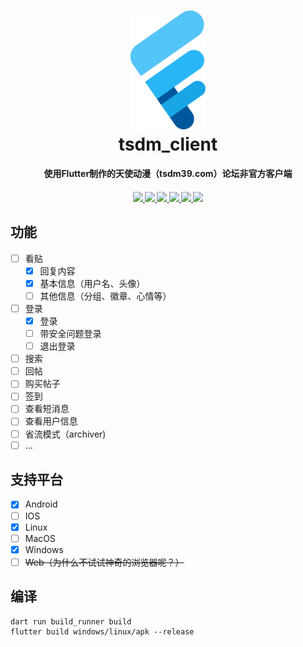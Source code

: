 <div align="center">
  <p>
    <h1>
      <a href="https://github.com/realth000/tsdm_client/">
        <img src="./assets/images/tsdm_client.svg" width="120px">
      </a>
      <br/>
      tsdm_client
    </h1>
    <h4>使用Flutter制作的天使动漫（tsdm39.com）论坛非官方客户端<h4/>
  </p>
  <p>
    <a href="https://github.com/realth000/tsdm_client/releases">
      <img src="https://img.shields.io/badge/-Android-19A6E6?logo=android&logoColor=f0f0f0"/>
    </a>
    <a href="https://github.com/realth000/tsdm_client/releases">
      <img src="https://img.shields.io/badge/-Linux-19A6E6?&logo=Linux&logoColor=f0f0f0"/>
    </a>
    <a href="https://github.com/realth000/tsdm_client/releases">
      <img src="https://img.shields.io/badge/-Windows-19A6E6?&logo=Windows&logoColor=f0f0f0"/>
    </a>
    <a href="https://flutter.dev/">
      <img src="https://img.shields.io/badge/Flutter-3.13-19A6E6?logo=flutter"/>
    </a>
    <a href="https://github.com/realth000/tsdm_client/blob/master/LICENSE">
      <img src="https://img.shields.io/github/license/realth000/tsdm_client"/>
    </a>
    <a href="https://app.codacy.com/gh/realth000/tsdm_client/dashboard?utm_source=gh&utm_medium=referral&utm_content=&utm_campaign=Badge_grade">
      <img src="https://app.codacy.com/project/badge/Grade/cb1ee2e43746487798ced62cf0aee24b"/>
    </a>
  </p>
</div>
           
## 功能

* [ ] 看贴
  * [x] 回复内容
  * [x] 基本信息（用户名、头像）
  * [ ] 其他信息（分组、徽章、心情等）
* [ ] 登录
  * [x] 登录
  * [ ] 带安全问题登录
  * [ ] 退出登录
* [ ] 搜索
* [ ] 回帖
* [ ] 购买帖子
* [ ] 签到
* [ ] 查看短消息
* [ ] 查看用户信息
* [ ] 省流模式（archiver)
* [ ] ...

## 支持平台

* [x] Android
* [ ] IOS
* [x] Linux
* [ ] MacOS
* [x] Windows
* [ ] ~~Web（为什么不试试神奇的浏览器呢？）~~

## 编译

``` shell
dart run build_runner build
flutter build windows/linux/apk --release
```
